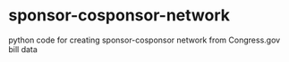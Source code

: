 # sponsor-cosponsor-network
python code for creating sponsor-cosponsor network from Congress.gov bill data
